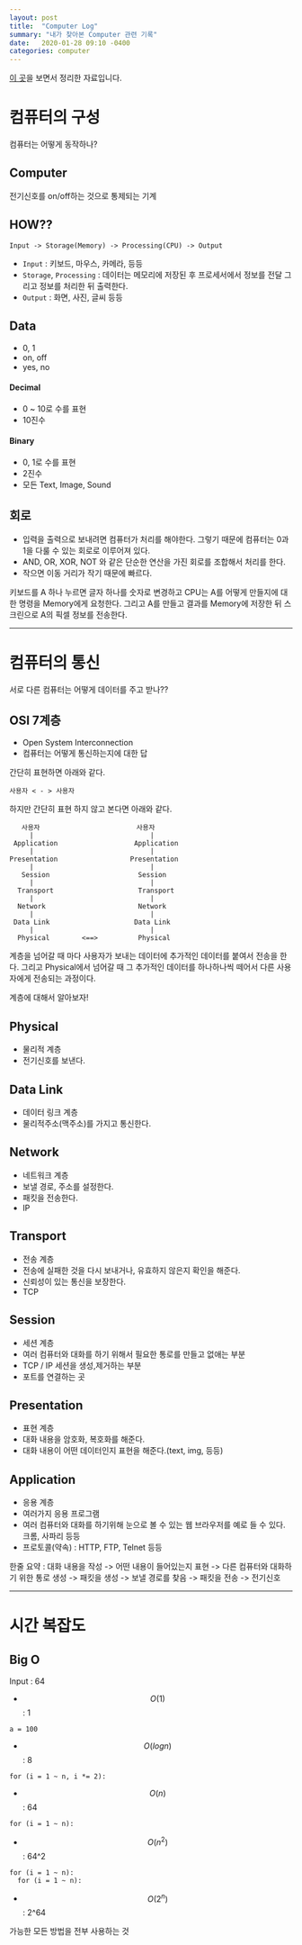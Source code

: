 ```yaml
---
layout: post
title:  "Computer Log"
summary: "내가 찾아본 Computer 관련 기록"
date:   2020-01-28 09:10 -0400
categories: computer
---
```


[이 곳](https://ko.khanacademy.org/computing/computer-science/how-computers-work2)을 보면서 정리한 자료입니다.

# 컴퓨터의 구성
컴퓨터는 어떻게 동작하나?

## Computer
전기신호를 on/off하는 것으로 통제되는 기계

## HOW??

```
Input -> Storage(Memory) -> Processing(CPU) -> Output
```

- `Input` : 키보드, 마우스, 카메라, 등등
- `Storage`, `Processing` : 데이터는 메모리에 저장된 후 프로세서에서 정보를 전달 그리고 정보를 처리한 뒤 출력한다.
- `Output` : 화면, 사진, 글씨 등등

## Data
- 0, 1
- on, off
- yes, no

#### Decimal
- 0 ~ 10로 수를 표현
- 10진수

#### Binary
- 0, 1로 수를 표현
- 2진수
- 모든 Text, Image, Sound

## 회로
- 입력을 출력으로 보내려면 컴퓨터가 처리를 해야한다. 그렇기 때문에 컴퓨터는 0과 1을 다룰 수 있는 회로로 이루어져 있다.
- AND, OR, XOR, NOT 와 같은 단순한 연산을 가진 회로를 조합해서 처리를 한다.
- 작으면 이동 거리가 작기 때문에 빠르다.


키보드를 A 하나 누르면 글자 하나를 숫자로 변경하고 CPU는 A를 어떻게 만들지에 대한 명령을 Memory에게 요청한다. 그리고 A를 만들고 결과를 Memory에 저장한 뒤 스크린으로 A의 픽셀 정보를 전송한다.

---

# 컴퓨터의 통신

서로 다른 컴퓨터는 어떻게 데이터를 주고 받나??

## OSI 7계층
- Open System Interconnection
- 컴퓨터는 어떻게 통신하는지에 대한 답

간단히 표현하면 아래와 같다.

```
사용자 < - > 사용자
```

하지만 간단히 표현 하지 않고 본다면 아래와 같다.

```
   사용자                        사용자
     |                             |
 Application                   Application
     |                             |
Presentation                  Presentation
     |                             |
   Session                      Session
     |                             |
  Transport                     Transport
     |                             |
  Network                       Network
     |                             |
 Data Link                     Data Link
     |                             |
  Physical        <==>          Physical
```

계층을 넘어갈 때 마다 사용자가 보내는 데이터에 추가적인 데이터를 붙여서 전송을 한다. 그리고 Physical에서 넘어갈 때 그 추가적인 데이터를 하나하나씩 떼어서 다른 사용자에게 전송되는 과정이다.

계층에 대해서 알아보자!

## Physical
- 물리적 계층
- 전기신호를 보낸다.

## Data Link
- 데이터 링크 계층
- 물리적주소(맥주소)를 가지고 통신한다.

## Network
- 네트워크 계층
- 보낼 경로, 주소를 설정한다.
- 패킷을 전송한다.
- IP

## Transport
- 전송 계층
- 전송에 실패한 것을 다시 보내거나, 유효하지 않은지 확인을 해준다.
- 신뢰성이 있는 통신을 보장한다.
- TCP

## Session
- 세션 계층
- 여러 컴퓨터와 대화를 하기 위해서 필요한 통로를 만들고 없애는 부분
- TCP / IP 세션을 생성,제거하는 부분
- 포트를 연결하는 곳

## Presentation
- 표현 계층
- 대화 내용을 암호화, 복호화를 해준다.
- 대화 내용이 어떤 데이터인지 표현을 해준다.(text, img, 등등)

## Application
- 응용 계층
- 여러가지 응용 프로그램
- 여러 컴퓨터와 대화를 하기위해 눈으로 볼 수 있는 웹 브라우저를 예로 들 수 있다. 크롬, 사파리 등등
- 프로토콜(약속) : HTTP, FTP, Telnet 등등

한줄 요약 : 대화 내용을 작성 -> 어떤 내용이 들어있는지 표현 -> 다른 컴퓨터와 대화하기 위한 통로 생성 -> 패킷을 생성 -> 보낼 경로를 찾음 -> 패킷을 전송 -> 전기신호

---

# 시간 복잡도

## Big O

Input : 64

- $$O(1)$$ : 1

```
a = 100
```

- $$O(log n)$$ : 8

```
for (i = 1 ~ n, i *= 2):

```

- $$O(n)$$ : 64

```
for (i = 1 ~ n):

```

- $$O(n^2)$$ : 64^2
```
for (i = 1 ~ n):
  for (i = 1 ~ n):
```

- $$O(2^n)$$ : 2^64

가능한 모든 방법을 전부 사용하는 것
